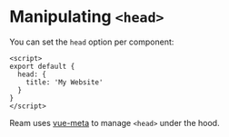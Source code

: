 # Manipulating `<head>`

You can set the `head` option per component:

```vue
<script>
export default {
  head: {
    title: 'My Website'
  }
}
</script>
```

Ream uses [vue-meta](https://github.com/declandewet/vue-meta) to manage `<head>` under the hood.